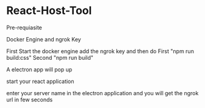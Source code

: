 # React-Host-Tool
Pre-requiasite 

Docker Engine and ngrok Key

First Start the docker engine add the ngrok key and then 
do 
First 
"npm run build:css"
Second
"npm run build"

A electron app will pop up 

start your react application 

enter your server name in the electron application
and you will get the ngrok url in few seconds
